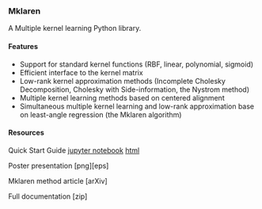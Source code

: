 ### Mklaren

A Multiple kernel learning Python library.


#### Features
* Support for standard kernel functions (RBF, linear, polynomial, sigmoid)
* Efficient interface to the kernel matrix
* Low-rank kernel approximation methods (Incomplete Cholesky Decomposition, Cholesky with Side-information, the Nystrom method)
* Multiple kernel learning methods based on centered alignment
* Simultaneous multiple kernel learning and low-rank approximation base on least-angle regression (the Mklaren algorithm)


#### Resources

Quick Start Guide [jupyter notebook](https://cdn.rawgit.com/mstrazar/mklaren/master/docs/quick_start.ipynb) [html](https://cdn.rawgit.com/mstrazar/mklaren/master/docs/quick_start.html)

Poster presentation [png][eps]

Mklaren method article [arXiv]

Full documentation [zip]
